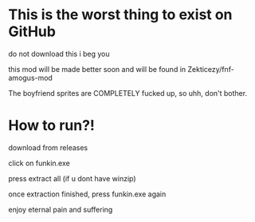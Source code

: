 # This is the worst thing to exist on GitHub
do not download this i beg you

this mod will be made better soon and will be found in Zekticezy/fnf-amogus-mod

The boyfriend sprites are COMPLETELY fucked up, so uhh, don't bother.

# How to run?!

download from releases

click on funkin.exe

press extract all (if u dont have winzip)

once extraction finished, press funkin.exe again

enjoy eternal pain and suffering
